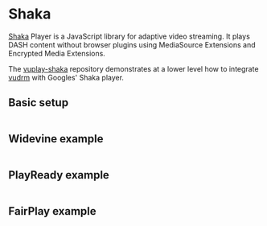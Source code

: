 # Shaka

[Shaka](https://shaka-player-demo.appspot.com/docs/api/tutorial-welcome.html) Player is a JavaScript library for adaptive video streaming. It plays DASH content without browser plugins using MediaSource Extensions and Encrypted Media Extensions.

The [vuplay-shaka](https://github.com/Vualto/vuplay-shaka) repository demonstrates at a lower level how to integrate [vudrm](https://docs.vualto.com/projects/vudrm/en/latest/index.html) with Googles' Shaka player.

## Basic setup

```javascript
```

## Widevine example

```javascript
```

## PlayReady example

```javascript
```

## FairPlay example

```javascript
```
